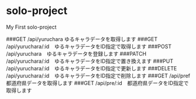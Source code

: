 # solo-project
My First solo-project

###GET /api/yuruchara ゆるキャラデータを取得します
###GET /api/yuruchara/:id　ゆるキャラデータをID指定で取得します
###POST /api/yuruchara　ゆるキャラデータを登録します
###PATCH /api/yuruchara/:id　ゆるキャラデータをID指定で置き換えます
###PUT /api/yuruchara/:id　ゆるキャラデータをID指定で更新します
###DELETE /api/yuruchara/:id　ゆるキャラデータをID指定で削除します
###GET /api/pref　都道府県データを取得します
###GET /api/pre/:id　都道府県データをID指定で取得します
